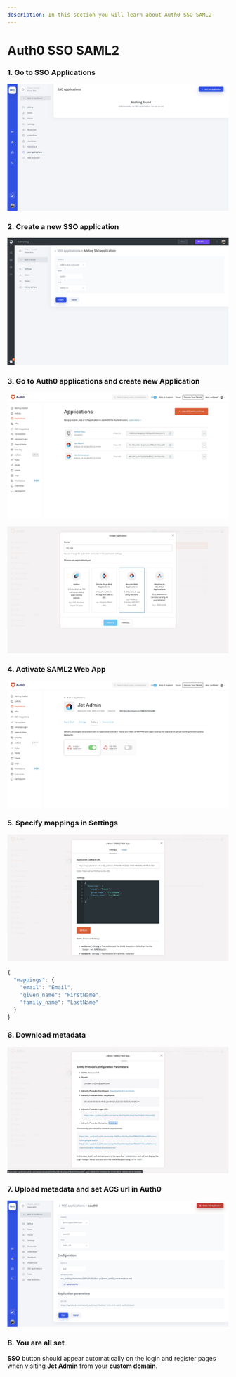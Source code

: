 ```yaml
---
description: In this section you will learn about Auth0 SSO SAML2
---
```


# Auth0 SSO SAML2

### 1. Go to SSO Applications

![](<../../../.gitbook/assets/image (303).png>)

### 2. Create a new SSO application

![](<../../../.gitbook/assets/image (767).png>)

### 3. Go to Auth0 applications and create new Application

![](<../../../.gitbook/assets/image (768).png>)

![](<../../../.gitbook/assets/image (769).png>)

### 4. Activate SAML2 Web App

![](<../../../.gitbook/assets/image (770).png>)

### 5. Specify mappings in Settings

![](<../../../.gitbook/assets/image (771).png>)

```javascript
{
  "mappings": {
    "email": "Email",
    "given_name": "FirstName",
    "family_name": "LastName"
  }
}
```

### 6. Download metadata

![](<../../../.gitbook/assets/image (772).png>)

### 7. Upload metadata and set ACS url in Auth0

![](<../../../.gitbook/assets/image (773).png>)

### 8. You are all set <a href="#10-you-are-all-set" id="10-you-are-all-set"></a>

**SSO** button should appear automatically on the login and register pages when visiting **Jet Admin** from your **custom domain**.
